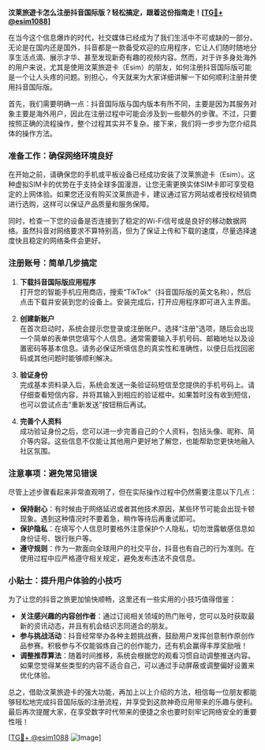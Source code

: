 **汶莱旅遊卡怎么注册抖音国际版？轻松搞定，跟着这份指南走！[[TG💪+ @esim1088](https://t.me/s/esim1088)]**

在当今这个信息爆炸的时代，社交媒体已经成为了我们生活中不可或缺的一部分。无论是在国内还是国外，抖音都是一款备受欢迎的应用程序，它让人们随时随地分享生活点滴、展示才华、甚至发现新奇有趣的视频内容。然而，对于许多身处海外的用户来说，尤其是使用汶莱旅遊卡（Esim）的朋友，如何注册抖音国际版可能是一个让人头疼的问题。别担心，今天就来为大家详细讲解一下如何顺利注册并使用抖音国际版。

首先，我们需要明确一点：抖音国际版与国内版本有所不同，主要是因为其服务对象主要是海外用户，因此在注册过程中可能会涉及到一些额外的步骤。不过，只要按照正确的流程操作，整个过程其实并不复杂。接下来，我们将一步步为您介绍具体的操作方法。

### 准备工作：确保网络环境良好

在开始之前，请确保您的手机或平板设备已经成功安装了汶莱旅遊卡（Esim）。这种虚拟SIM卡的优势在于支持全球多国漫游，让您无需更换实体SIM卡即可享受稳定的上网体验。如果您还没有购买汶莱旅遊卡，建议通过官方网站或者授权经销商进行选购，这样可以保证产品质量和服务保障。

同时，检查一下您的设备是否连接到了稳定的Wi-Fi信号或是良好的移动数据网络。虽然抖音对网络要求不算特别高，但为了保证上传和下载的速度，尽量选择速度快且稳定的网络条件会更好。

### 注册账号：简单几步搞定

1. **下载抖音国际版应用程序**  
   打开您的智能手机应用商店，搜索“TikTok”（抖音国际版的英文名称），然后点击下载并安装到您的设备上。安装完成后，打开应用程序即可进入主界面。

2. **创建新账户**  
   在首次启动时，系统会提示您登录或注册账户。选择“注册”选项，随后会出现一个简单的表单供您填写个人信息。通常需要输入手机号码、邮箱地址以及设置密码等基本信息。请务必保证所填信息的真实性和准确性，以便日后找回密码或其他问题时能够顺利解决。

3. **验证身份**  
   完成基本资料录入后，系统会发送一条验证码短信至您提供的手机号码上。请仔细查看短信内容，并将其输入到相应的验证框中。如果暂时没有收到短信，也可以尝试点击“重新发送”按钮稍后再试。

4. **完善个人资料**  
   成功验证身份之后，您可以进一步完善自己的个人资料，包括头像、昵称、简介等内容。这些信息不仅能让其他用户更好地了解您，也能帮助您更快地融入社区氛围。

### 注意事项：避免常见错误

尽管上述步骤看起来非常直观明了，但在实际操作过程中仍然需要注意以下几点：

- **保持耐心**：有时候由于网络延迟或者其他技术原因，某些环节可能会出现卡顿现象。遇到这种情况时不要着急，稍作等待后再重试即可。
- **保护隐私**：在填写个人信息时要格外注意保护个人隐私，切勿泄露敏感信息如身份证号、银行账户等。
- **遵守规则**：作为一款面向全球用户的社交平台，抖音也有自己的行为准则。在使用过程中应严格遵守相关规定，避免发布违法不良信息。

### 小贴士：提升用户体验的小技巧

为了让您的抖音之旅更加愉快顺畅，这里还有一些实用的小技巧值得借鉴：

- **关注感兴趣的内容创作者**：通过订阅相关领域的热门账号，您可以及时获取最新的资讯动态，并且有机会结识志同道合的朋友。
- **参与挑战活动**：抖音经常举办各种主题挑战赛，鼓励用户发挥创意制作原创作品参赛。积极参与不仅能锻炼自己的创作能力，还有机会赢得丰厚奖励哦！
- **调整推荐算法**：随着时间推移，系统会根据您的观看习惯自动调整推送内容。如果您觉得某些类型的内容不适合自己，可以通过手动屏蔽或调整偏好设置来优化体验。

总之，借助汶莱旅遊卡的强大功能，再加上以上介绍的方法，相信每一位朋友都能够轻松地完成抖音国际版的注册流程，并享受到这款神奇应用带来的乐趣与便利。最后再次提醒大家，在享受数字时代带来的便捷之余也要时刻牢记网络安全的重要性哦！

[[TG💪+ @esim1088](https://t.me/s/esim1088) ![Image](https://i.postimg.cc/4NQfJmqS/Snipaste-2025-05-13-00-14-12.png)]